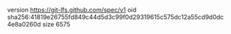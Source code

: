 version https://git-lfs.github.com/spec/v1
oid sha256:41819e26755fd849c44d5d3c99f0d29319615c575dc12a55cd9d0dc4e8a0260d
size 6575
